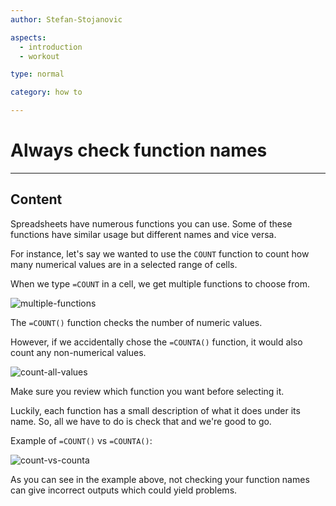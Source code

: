 ```yaml
---
author: Stefan-Stojanovic

aspects:
  - introduction
  - workout

type: normal

category: how to

---
```


# Always check function names

---
## Content

Spreadsheets have numerous functions you can use. Some of these functions have similar usage but different names and vice versa.

For instance, let's say we wanted to use the `COUNT` function to count how many numerical values are in a selected range of cells.

When we type `=COUNT` in a cell, we get multiple functions to choose from.

![multiple-functions](https://img.enkipro.com/040955b7b36ef7fc3d7901f5bc37ccc2.png)

The `=COUNT()` function checks the number of numeric values. 

However, if we accidentally chose the `=COUNTA()` function, it would also count any non-numerical values.

![count-all-values](https://img.enkipro.com/56052cb217d50c9a3344a4af504fcf2b.png)

Make sure you review which function you want before selecting it.

Luckily, each function has a small description of what it does under its name. So, all we have to do is check that and we're good to go.

Example of `=COUNT()` vs `=COUNTA()`:

![count-vs-counta](https://img.enkipro.com/9739a8a9b55ab0f71d4e7f7274b24e15.png)

As you can see in the example above, not checking your function names can give incorrect outputs which could yield problems.
